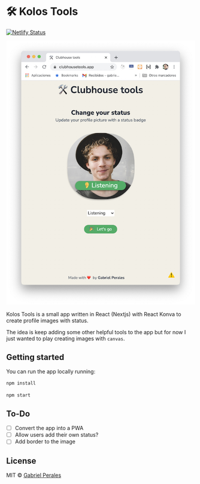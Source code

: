 # 🛠 Kolos Tools

[![Netlify Status](https://api.netlify.com/api/v1/badges/e4c807e6-dafe-4bb9-8098-a86c72e526ed/deploy-status)](https://app.netlify.com/sites/clubhousetools/deploys)

![Clubhouse tools screenshot](.github/clubhouse.jpg)

Kolos Tools is a small app written in React (Nextjs) with React Konva to create profile images with status. 

The idea is keep adding some other helpful tools to the app but for now I just wanted to play creating images with `canvas`.

## Getting started

You can run the app locally running:

```
npm install

npm start
```


## To-Do

- [ ] Convert the app into a PWA
- [ ] Allow users add their own status?
- [ ] Add border to the image

## License

MIT © [Gabriel Perales](https://github.com/gabrielperales)
